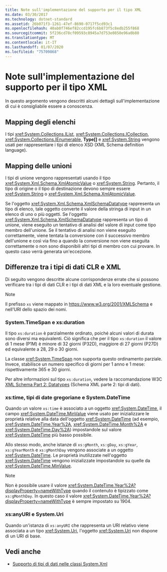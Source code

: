 ```yaml
---
title: Note sull'implementazione del supporto per il tipo XML
ms.date: 03/30/2017
ms.technology: dotnet-standard
ms.assetid: 26b071f3-1261-47ef-8690-0717f5cd93c1
ms.openlocfilehash: 40ab0f746ef82ccd195fc6b873f5c8edb255f868
ms.sourcegitcommit: 5f236cd78cf09593c8945a7d753e0850e96a0b80
ms.translationtype: MT
ms.contentlocale: it-IT
ms.lasthandoff: 01/07/2020
ms.locfileid: "75709868"
---
```

# <a name="xml-type-support-implementation-notes"></a>Note sull'implementazione del supporto per il tipo XML
In questo argomento vengono descritti alcuni dettagli sull'implementazione di cui è consigliabile essere a conoscenza.  
  
## <a name="list-mappings"></a>Mapping degli elenchi  
 I tipi <xref:System.Collections.IList>, <xref:System.Collections.ICollection>, <xref:System.Collections.IEnumerable>, **Type[]** e <xref:System.String> vengono usati per rappresentare i tipi di elenco XSD (XML Schema definition language).  
  
## <a name="union-mappings"></a>Mapping delle unioni  
 I tipi di unione vengono rappresentati usando il tipo <xref:System.Xml.Schema.XmlAtomicValue> o <xref:System.String>. Pertanto, il tipo di origine o il tipo di destinazione devono sempre essere <xref:System.String> o <xref:System.Xml.Schema.XmlAtomicValue>.  
  
 Se l'oggetto <xref:System.Xml.Schema.XmlSchemaDatatype> rappresenta un tipo di elenco, tale oggetto converte il valore della stringa di input in un elenco di uno o più oggetti. Se l'oggetto <xref:System.Xml.Schema.XmlSchemaDatatype> rappresenta un tipo di unione, viene eseguito un tentativo di analisi del valore di input come tipo membro dell'unione. Se il tentativo di analisi non viene eseguito correttamente, viene tentata la conversione con il successivo membro dell'unione e così via fino a quando la conversione non viene eseguita correttamente o non sono disponibili altri tipi di membro con cui provare. In questo caso verrà generata un'eccezione.  
  
## <a name="differences-between-clr-and-xml-data-types"></a>Differenze tra i tipi di dati CLR e XML  
 Di seguito vengono descritte alcune corrispondenze errate che si possono verificare tra i tipi di dati CLR e i tipi di dati XML e la loro eventuale gestione.  
  
> [!NOTE]
> Il prefisso `xs` viene mappato in <https://www.w3.org/2001/XMLSchema> e nell'URI dello spazio dei nomi.
  
### <a name="systemtimespan-and-xsduration"></a>System.TimeSpan e xs:duration  
 Il tipo `xs:duration` è parzialmente ordinato, poiché alcuni valori di durata sono diversi ma equivalenti. Ciò significa che per il tipo `xs:duration` il valore di 1 mese (P1M) è minore di 32 giorni (P32D), maggiore di 27 giorni (P27D) ed equivalente a 28, 29 o 30 giorni.  
  
 La classe <xref:System.TimeSpan> non supporta questo ordinamento parziale. Invece, stabilisce un numero specifico di giorni per 1 anno e 1 mese: rispettivamente 365 e 30 giorni.  
  
 Per altre informazioni sul tipo `xs:duration`, vedere la raccomandazione W3C [XML Schema Part 2: Datatypes](https://www.w3.org/TR/xmlschema-2/) (Schema XML parte 2: tipi di dati).
  
### <a name="xstime-gregorian-date-types-and-systemdatetime"></a>xs:time, tipi di date gregoriane e System.DateTime  
 Quando un valore `xs:time` è associato a un oggetto <xref:System.DateTime>, il campo <xref:System.DateTime.MinValue> viene usato per inizializzare le proprietà relative alla data dell'oggetto <xref:System.DateTime> (ad esempio, <xref:System.DateTime.Year%2A>, <xref:System.DateTime.Month%2A> e <xref:System.DateTime.Day%2A>) impostandole sul valore <xref:System.DateTime> più basso possibile.  
  
 Allo stesso modo, anche istanze di `xs:gMonth`, `xs:gDay`, `xs:gYear`, `xs:gYearMonth` e `xs:gMonthDay` vengono associate a un oggetto <xref:System.DateTime>. Le proprietà inutilizzate nell'oggetto <xref:System.DateTime> vengono inizializzate impostandole su quelle da <xref:System.DateTime.MinValue>.  
  
> [!NOTE]
> Non è possibile usare il valore <xref:System.DateTime.Year%2A?displayProperty=nameWithType> quando il contenuto è tipizzato come `xs:gMonthDay`. In questo caso il valore <xref:System.DateTime.Year%2A?displayProperty=nameWithType> è sempre impostato su 1904.  
  
### <a name="xsanyuri-and-systemuri"></a>xs:anyURI e System.Uri  
 Quando un'istanza di `xs:anyURI` che rappresenta un URI relativo viene associata a un tipo <xref:System.Uri>, l'oggetto <xref:System.Uri> non dispone di un URI di base.  
  
## <a name="see-also"></a>Vedi anche

- [Supporto di tipi di dati nelle classi System.Xml](../../../../docs/standard/data/xml/type-support-in-the-system-xml-classes.md)
